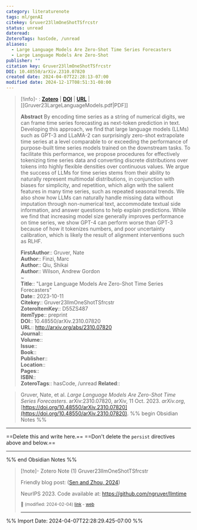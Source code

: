 ```yaml
---
category: literaturenote
tags: ml/genAI
citekey: Gruver23llmOneShotTSfrcstr
status: unread
dateread: 
ZoteroTags: hasCode, /unread
aliases:
  - Large Language Models Are Zero-Shot Time Series Forecasters
  - Large Language Models Are Zero-Shot
publisher: ""
citation key: Gruver23llmOneShotTSfrcstr
DOI: 10.48550/arXiv.2310.07820
created date: 2024-04-07T22:28:13-07:00
modified date: 2024-12-17T08:51:31-08:00
---
```


> [!info]- : [**Zotero**](zotero://select/library/items/D55ZS487)  | [**DOI**](https://doi.org/10.48550/arXiv.2310.07820)  | [**URL**](http://arxiv.org/abs/2310.07820) | [[Gruver23LargeLanguageModels.pdf|PDF]]
>
> 
> **Abstract**
> By encoding time series as a string of numerical digits, we can frame time series forecasting as next-token prediction in text. Developing this approach, we find that large language models (LLMs) such as GPT-3 and LLaMA-2 can surprisingly zero-shot extrapolate time series at a level comparable to or exceeding the performance of purpose-built time series models trained on the downstream tasks. To facilitate this performance, we propose procedures for effectively tokenizing time series data and converting discrete distributions over tokens into highly flexible densities over continuous values. We argue the success of LLMs for time series stems from their ability to naturally represent multimodal distributions, in conjunction with biases for simplicity, and repetition, which align with the salient features in many time series, such as repeated seasonal trends. We also show how LLMs can naturally handle missing data without imputation through non-numerical text, accommodate textual side information, and answer questions to help explain predictions. While we find that increasing model size generally improves performance on time series, we show GPT-4 can perform worse than GPT-3 because of how it tokenizes numbers, and poor uncertainty calibration, which is likely the result of alignment interventions such as RLHF.
> 
> 
> **FirstAuthor**:: Gruver, Nate  
> **Author**:: Finzi, Marc  
> **Author**:: Qiu, Shikai  
> **Author**:: Wilson, Andrew Gordon  
~    
> **Title**:: "Large Language Models Are Zero-Shot Time Series Forecasters"  
> **Date**:: 2023-10-11  
> **Citekey**:: Gruver23llmOneShotTSfrcstr  
> **ZoteroItemKey**:: D55ZS487  
> **itemType**:: preprint  
> **DOI**:: 10.48550/arXiv.2310.07820  
> **URL**:: http://arxiv.org/abs/2310.07820  
> **Journal**::   
> **Volume**::   
> **Issue**::   
> **Book**::   
> **Publisher**::   
> **Location**::    
> **Pages**::   
> **ISBN**::   
> **ZoteroTags**:: hasCode, /unread
>**Related**:: 

> Gruver, Nate, et al. _Large Language Models Are Zero-Shot Time Series Forecasters_. arXiv:2310.07820, arXiv, 11 Oct. 2023. _arXiv.org_, [https://doi.org/10.48550/arXiv.2310.07820](https://doi.org/10.48550/arXiv.2310.07820).
%% begin Obsidian Notes %%
___
==Delete this and write here.==
==Don't delete the `persist` directives above and below.==
___
%% end Obsidian Notes %%

> [!note]- Zotero Note (1)
> Gruver23llmOneShotTSfrcstr
> 
> Friendly blog post: ([Sen and Zhou, 2024](zotero://select/library/items/DQWJPSHE))
> 
> NeurIPS 2023. Code available at: https://github.com/ngruver/llmtime
> 
> <small>📝️ (modified: 2024-02-04) [link](zotero://select/library/items/NHTPURMA) - [web](http://zotero.org/users/60638/items/NHTPURMA)</small>
>  
> ---




%% Import Date: 2024-04-07T22:28:29.425-07:00 %%
